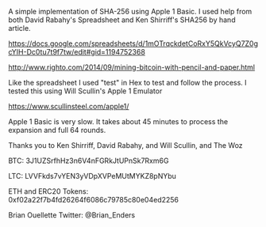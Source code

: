 A simple implementation of SHA-256 using Apple 1 Basic.
I used help from both David Rabahy's Spreadsheet and Ken Shirriff's SHA256 by hand article.

https://docs.google.com/spreadsheets/d/1mOTrqckdetCoRxY5QkVcyQ7Z0gcYIH-Dc0tu7t9f7tw/edit#gid=1194752368

http://www.righto.com/2014/09/mining-bitcoin-with-pencil-and-paper.html

Like the spreadsheet I used "test" in Hex to test and follow the process. I tested this using Will Scullin's Apple 1 Emulator

https://www.scullinsteel.com/apple1/

Apple 1 Basic is very slow. It takes about 45 minutes to process the expansion and full 64 rounds.

Thanks you to Ken Shirriff, David Rabahy, and Will Scullin, and The Woz

BTC:
3J1UZSrfhHz3n6V4nFGRkJtUPnSk7Rxm6G

LTC:
LVVFkds7vYEN3yVDpXVPeMUtMYKZ8pNYbu

ETH and ERC20 Tokens:
0xf02a22f7b4fd26264f6086c79785c80e04ed2256

Brian Ouellette
Twitter: @Brian_Enders